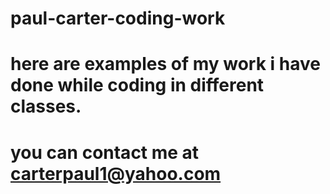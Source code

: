 # paul-carter-coding-work
# here are examples of my work i have done while coding in different classes.
# you can contact me at carterpaul1@yahoo.com
